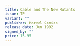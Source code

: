 ```yaml
---
title: Cable and The New Mutants
issue: TP
variant: ""
publisher: Marvel Comics
release_date: Jun 1992
signed_by: ""
price: 15.95
---
```

